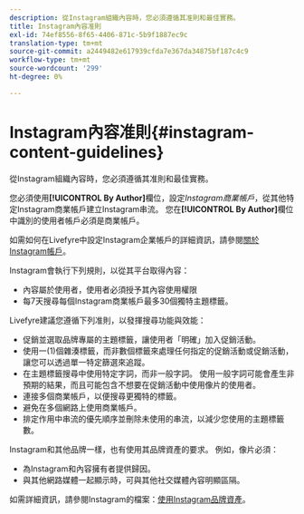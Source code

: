 ```yaml
---
description: 從Instagram組織內容時，您必須遵循其准則和最佳實務。
title: Instagram內容准則
exl-id: 74ef8556-8f65-4406-871c-5b9f1887ec9c
translation-type: tm+mt
source-git-commit: a2449482e617939cfda7e367da34875bf187c4c9
workflow-type: tm+mt
source-wordcount: '299'
ht-degree: 0%

---
```


# Instagram內容准則{#instagram-content-guidelines}

從Instagram組織內容時，您必須遵循其准則和最佳實務。

您必須使用&#x200B;**[!UICONTROL By Author]**&#x200B;欄位，設定&#x200B;*Instagram商業帳戶*，從其他特定Instagram商業帳戶建立Instagram串流。 您在&#x200B;**[!UICONTROL By Author]**&#x200B;欄位中識別的使用者帳戶必須是商業帳戶。

如需如何在Livefyre中設定Instagram企業帳戶的詳細資訊，請參閱[關於Instagram帳戶](../c-users-creating-accounts-with-studio-access/t-configure-social-accout-instagram/c-about-instagram-accounts.md#c_about_instagram_accounts)。

Instagram會執行下列規則，以從其平台取得內容：

* 內容屬於使用者，使用者必須授予其內容使用權限
* 每7天搜尋每個Instagram商業帳戶最多30個獨特主題標籤。

Livefyre建議您遵循下列准則，以發揮搜尋功能與效能：

* 促銷並選取品牌專屬的主題標籤，讓使用者「明確」加入促銷活動。
* 使用一(1)個雜湊標籤，而非數個標籤來處理任何指定的促銷活動或促銷活動，讓您可以透過單一特定篩選來追蹤。
* 在主題標籤搜尋中使用特定字詞，而非一般字詞。 使用一般字詞可能會產生非預期的結果，而且可能包含不想要在促銷活動中使用像片的使用者。
* 連接多個商業帳戶，以便搜尋更獨特的標籤。
* 避免在多個網路上使用商業帳戶。
* 排定作用中串流的優先順序並刪除未使用的串流，以減少您使用的主題標籤數。

Instagram和其他品牌一樣，也有使用其品牌資產的要求。 例如，像片必須：

* 為Instagram和內容擁有者提供歸因。
* 與其他網路媒體一起顯示時，可與其他社交媒體內容明顯區隔。

如需詳細資訊，請參閱Instagram的檔案：[使用Instagram品牌資產](https://help.instagram.com/304689166306603)。
